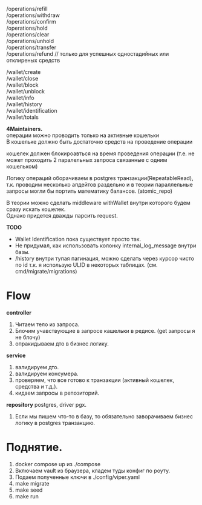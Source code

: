 /operations/refill  
/operations/withdraw  
/operations/confirm  
/operations/hold  
/operations/clear  
/operations/unhold  
/operations/transfer  
/operations/refund       // только для успешных одностадийных или отклиреных средств

/wallet/create  
/wallet/close  
/wallet/block  
/wallet/unblock  
/wallet/info  
/wallet/history  
/wallet/identification  
/wallet/totals  


**4Maintainers.**  
операции можно проводить только на активные кошельки  
В кошельке должно быть достаточно средств на проведение операции

кошелек должен блокироавться на время проведения операции (т.е. не может проходить 2 паралельных звпроса связанные с одним кошельком)

Логику операций оборачиваем в postgres транзакции(RepeatableRead), т.к. проводим несколько апдейтов раздельно и в теории параллельные запросы могли бы портить математику балансов. (atomic_repo)

В теории можно сделать middleware withWallet внутри которого будем сразу искать кошелек.  
Однако придется дважды парсить request.

**TODO**
* Wallet Identification пока существует просто так. 
* Не придумал, как использовать колонку internal_log_message внутри базы.
* /history внутри тупая пагинация, можно сделать через курсор чисто по id т.к. я использую ULID в некоторых таблицах. (см. cmd/migrate/migrations)

# Flow
**controller**
1. Читаем тело из запроса.
2. Блочим учавствующие в запросе кашельки в редисе. (get запросы я не блочу)
3. опракидываем дто в бизнес логику.

**service**
1. валидируем дто.
2. валидируем консумера.
3. проверяем, что все готово к транзакции (активный кошелек, средства и т.д.).
4. кидаем запросы в репозиторий.

**repository** postgres, driver pgx. 
1. Если мы пишем что-то в базу, то обязательно заворачиваем бизнес логику в postgres транзакцию.


# Поднятие. 
1. docker compose up из ./compose 
2. Включаем vault из браузера, кладем туды конфиг по роуту.
3. Подаем полученные ключи в ./config/viper.yaml
4. make migrate
5. make seed 
6. make run